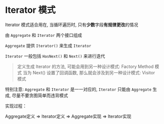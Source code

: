 # Iterator 模式

Iterator 模式适合用在, 当循环遍历时, 只有**少数**字段**有规律更改**的情况

由 `Aggregate` 和 `Iterator` 两个接口组成

`Aggregate` 提供 `Iterator()` 来生成 `Iterator`

`Iterator` 一般包括 `HasNext()` 和 `Next()` 来进行迭代

> 定义生成 Iterator 的方法, 可能会用到另一种设计模式: Factory Method 模式
> 当为 Next() 设置了回调函数, 那么就会涉及到另一种设计模式: Visitor 模式

特别注意: `Aggregate` 和 `Iterator` 是一一对应的, `Iterator` 只能由 `Aggregate` 生成, 尽量不要贪图简单而违背模式

实现过程：

Aggregate定义 => Iterator定义 => Aggregate实现 => Iterator实现